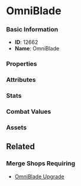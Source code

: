 # OmniBlade

<no description available>

### Basic Information

- **ID**: 12662
- **Name**: OmniBlade

### Properties


### Attributes


### Stats


### Combat Values


### Assets


## Related

### Merge Shops Requiring

- [OmniBlade Upgrade](../merge-shops/211-omniblade-upgrade.md)

